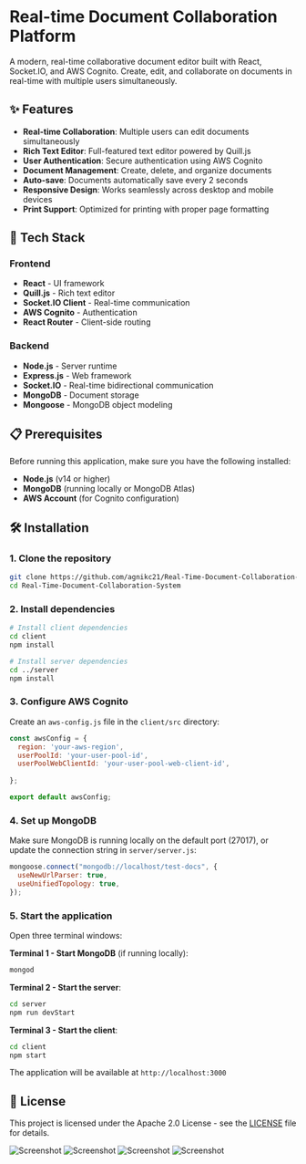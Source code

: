 # Real-time Document Collaboration Platform

A modern, real-time collaborative document editor built with React, Socket.IO, and AWS Cognito. Create, edit, and collaborate on documents in real-time with multiple users simultaneously.


## ✨ Features

- **Real-time Collaboration**: Multiple users can edit documents simultaneously
- **Rich Text Editor**: Full-featured text editor powered by Quill.js
- **User Authentication**: Secure authentication using AWS Cognito
- **Document Management**: Create, delete, and organize documents
- **Auto-save**: Documents automatically save every 2 seconds
- **Responsive Design**: Works seamlessly across desktop and mobile devices
- **Print Support**: Optimized for printing with proper page formatting

## 🚀 Tech Stack

### Frontend
- **React** - UI framework
- **Quill.js** - Rich text editor
- **Socket.IO Client** - Real-time communication
- **AWS Cognito** - Authentication
- **React Router** - Client-side routing

### Backend
- **Node.js** - Server runtime
- **Express.js** - Web framework
- **Socket.IO** - Real-time bidirectional communication
- **MongoDB** - Document storage
- **Mongoose** - MongoDB object modeling

## 📋 Prerequisites

Before running this application, make sure you have the following installed:

- **Node.js** (v14 or higher)
- **MongoDB** (running locally or MongoDB Atlas)
- **AWS Account** (for Cognito configuration)

## 🛠️ Installation

### 1. Clone the repository

```bash
git clone https://github.com/agnikc21/Real-Time-Document-Collaboration-System.git
cd Real-Time-Document-Collaboration-System
```

### 2. Install dependencies

```bash
# Install client dependencies
cd client
npm install

# Install server dependencies
cd ../server
npm install
```

### 3. Configure AWS Cognito

Create an `aws-config.js` file in the `client/src` directory:

```javascript
const awsConfig = {
  region: 'your-aws-region',
  userPoolId: 'your-user-pool-id',
  userPoolWebClientId: 'your-user-pool-web-client-id',
 
};

export default awsConfig;
```

### 4. Set up MongoDB

Make sure MongoDB is running locally on the default port (27017), or update the connection string in `server/server.js`:

```javascript
mongoose.connect("mongodb://localhost/test-docs", {
  useNewUrlParser: true,
  useUnifiedTopology: true,
});
```

### 5. Start the application

Open three terminal windows:

**Terminal 1 - Start MongoDB** (if running locally):
```bash
mongod
```

**Terminal 2 - Start the server**:
```bash
cd server
npm run devStart
```

**Terminal 3 - Start the client**:
```bash
cd client
npm start
```

The application will be available at `http://localhost:3000`


## 📝 License

This project is licensed under the Apache 2.0 License - see the [LICENSE](LICENSE) file for details.

![Screenshot](./images/screenshot.png)
![Screenshot](./images/screenshot.png)
![Screenshot](./images/screenshot.png)
![Screenshot](./images/screenshot.png)

